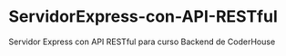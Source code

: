 # ServidorExpress-con-API-RESTful
Servidor Express con API RESTful para curso Backend de CoderHouse
